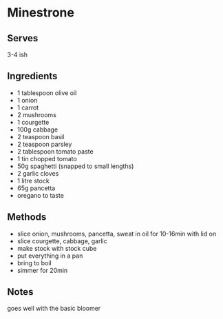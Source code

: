 # Minestrone

## Serves
3-4 ish

## Ingredients
 - 1 tablespoon olive oil
 - 1 onion
 - 1 carrot
 - 2 mushrooms
 - 1 courgette
 - 100g cabbage
 - 2 teaspoon basil
 - 2 teaspoon parsley
 - 2 tablespoon tomato paste
 - 1 tin chopped tomato
 - 50g spaghetti (snapped to small lengths)
 - 2 garlic cloves
 - 1 litre stock
 - 65g pancetta
 - oregano to taste

## Methods
 - slice onion, mushrooms, pancetta, sweat in oil for 10-16min with lid on
 - slice courgette, cabbage, garlic
 - make stock with stock cube
 - put everything in a pan
 - bring to boil
 - simmer for 20min

## Notes
goes well with the basic bloomer
